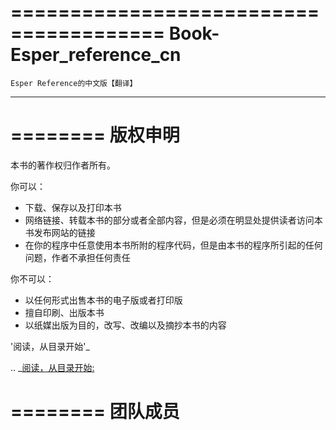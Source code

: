 =======================================
Book-Esper_reference_cn
=======================================
	Esper Reference的中文版【翻译】
--------------------------------------

========
版权申明
========

本书的著作权归作者所有。

你可以：

- 下载、保存以及打印本书
- 网络链接、转载本书的部分或者全部内容，但是必须在明显处提供读者访问本书发布网站的链接
- 在你的程序中任意使用本书所附的程序代码，但是由本书的程序所引起的任何问题，作者不承担任何责任

你不可以：

- 以任何形式出售本书的电子版或者打印版
- 擅自印刷、出版本书
- 以纸媒出版为目的，改写、改编以及摘抄本书的内容

'阅读，从目录开始'_

.. _[阅读，从目录开始:](tableContent.md)

========
团队成员
========
